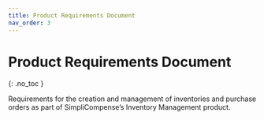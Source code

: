 ```yaml
---
title: Product Requirements Document
nav_order: 3
---
```


# Product Requirements Document
{: .no_toc }

Requirements for the creation and management of inventories and purchase orders as part of SimpliCompense’s Inventory Management product.
